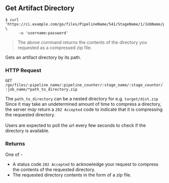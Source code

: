 ## Get Artifact Directory

```shell
$ curl 'https://ci.example.com/go/files/PipelineName/541/StageName/1/JobName/path/to/directory.zip' \
      -u 'username:password'
```

> The above command returns the contents of the directory you requested as a compressed zip file.

Gets an artifact directory by its path.

### HTTP Request

`GET /go/files/:pipeline_name/:pipeline_counter/:stage_name/:stage_counter/:job_name/*path_to_directory.zip`

<aside class="notice">
  The <code>path_to_directory</code> can be a nested directory for e.g. <code>target/dist.zip</code>
</aside>

<aside class="warning">
  Since it may take an undetermined amount of time to compress a directory, the server <em>may</em> return a <code>202 Accepted</code> code to indicate that it is compressing the requested directory.
  <br/><br/>
  Users are expected to poll the url every few seconds to check if the directory is available.
</aside>

### Returns

One of -

* A status code `202 Accepted` to acknowledge your request to compress the contents of the requested directory.
* The requested directory contents in the form of a zip file.
